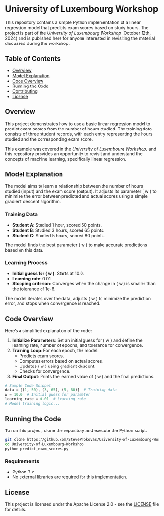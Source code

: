 # University of Luxembourg Workshop

This repository contains a simple Python implementation of a linear regression model that predicts exam scores based on study hours. The project is part of the *University of Luxembourg Workshop* (October 12th, 2024) and is published here for anyone interested in revisiting the material discussed during the workshop.

## Table of Contents
- [Overview](#overview)
- [Model Explanation](#model-explanation)
- [Code Overview](#code-overview)
- [Running the Code](#running-the-code)
- [Contributing](#contributing)
- [License](#license)

## Overview
This project demonstrates how to use a basic linear regression model to predict exam scores from the number of hours studied. The training data consists of three student records, with each entry representing the hours studied and the corresponding exam score.

This example was covered in the *University of Luxembourg Workshop*, and this repository provides an opportunity to revisit and understand the concepts of machine learning, specifically linear regression.

## Model Explanation
The model aims to learn a relationship between the number of hours studied (input) and the exam score (output). It adjusts its parameter \( w \) to minimize the error between predicted and actual scores using a simple gradient descent algorithm.

### Training Data
- **Student A**: Studied 1 hour, scored 50 points.
- **Student B**: Studied 3 hours, scored 65 points.
- **Student C**: Studied 5 hours, scored 80 points.

The model finds the best parameter \( w \) to make accurate predictions based on this data.

### Learning Process
- **Initial guess for \( w \)**: Starts at 10.0.
- **Learning rate**: 0.01
- **Stopping criterion**: Converges when the change in \( w \) is smaller than the tolerance of 1e-6.

The model iterates over the data, adjusts \( w \) to minimize the prediction error, and stops when convergence is reached.

## Code Overview
Here’s a simplified explanation of the code:
1. **Initialize Parameters**: Set an initial guess for \( w \) and define the learning rate, number of epochs, and tolerance for convergence.
2. **Training Loop**: For each epoch, the model:
    - Predicts exam scores.
    - Computes errors based on actual scores.
    - Updates \( w \) using gradient descent.
    - Checks for convergence.
3. **Final Output**: Prints the learned value of \( w \) and the final predictions.

```python
# Sample Code Snippet
data = [(1, 50), (3, 65), (5, 80)]  # Training data
w = 10.0  # Initial guess for parameter
learning_rate = 0.01  # Learning rate
# Model training logic...
```

## Running the Code
To run this project, clone the repository and execute the Python script.

```bash
git clone https://github.com/SteveProkovas/University-of-Luxembourg-Workshop.git
cd University-of-Luxembourg-Workshop
python predict_exam_scores.py
```

### Requirements
- Python 3.x
- No external libraries are required for this implementation.

## License
This project is licensed under the Apache License 2.0 - see the [LICENSE](LICENSE) file for details.
